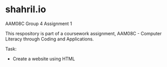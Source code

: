 # shahril.io
AAM08C Group 4 Assignment 1 

This respository is part of a coursework assignment, AAM08C - Computer Literacy through Coding and Applications.

Task:
- Create a website using HTML
